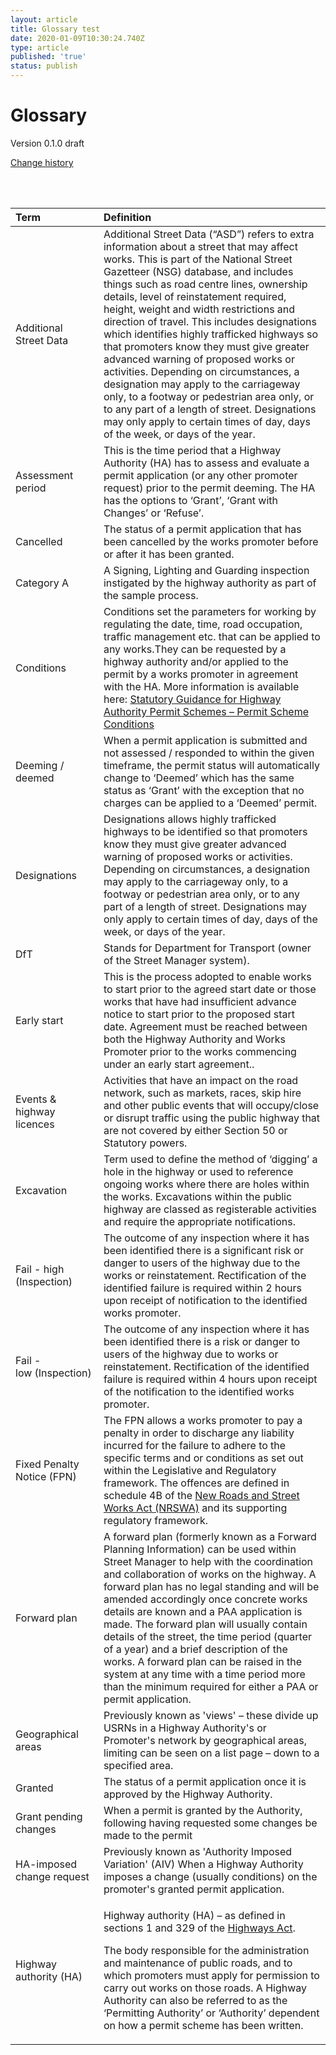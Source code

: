 ```yaml
---
layout: article
title: Glossary test
date: 2020-01-09T10:30:24.740Z
type: article
published: 'true'
status: publish
---
```

# Glossary
Version 0.1.0 draft

[Change history](https://departmentfortransport.github.io/street-manager-docs/articles/glossary-change-history.html)



<br /><br />

| Term | Definition |
|:------|:--------------------------------------------------------------------------------------------------------------------------------------------------------------------------------------------------------------------------------------------------------------------------------------------------------------------------------------------------------------------------------------------------------------------------------------------------------------------------------------------------------------------------------------------------------------------------------------------------------------------------------------------------------------------------------------------------------------------------------------------------------------|
| Additional Street Data     | Additional Street Data (“ASD”) refers to extra information about a street that may affect works. This is part of the National Street Gazetteer (NSG) database, and includes things such as road centre lines, ownership details, level of reinstatement required, height, weight and width restrictions and direction of travel. This includes designations which identifies highly trafficked highways so that promoters know they must give greater advanced warning of proposed works or activities. Depending on circumstances, a designation may apply to the carriageway only, to a footway or pedestrian area only, or to any part of a length of street. Designations may only apply to certain times of day, days of the week, or days of the year. |
| Assessment period          | This is the time period that a Highway Authority (HA) has to assess and evaluate a permit application (or any other promoter request) prior to the permit deeming. The HA has the options to ‘Grant’, ‘Grant with Changes’ or ‘Refuse’.                                                                                                                                                                                                                                                                                                                                                                                                                                                                                                                      |
| Cancelled                  | The status of a permit application that has been cancelled by the works promoter before or after it has been granted.                                                                                                                                                                                                                                                                                                                                                                                                                                                                                                                                                                                                                                        |
| Category A                 | A Signing, Lighting and Guarding inspection instigated by the highway authority as part of the sample process.                                                                                                                                                                                                                                                                                                                                                                                                                                                                                                                                                                                                                                               |
| Conditions                 | Conditions set the parameters for working by regulating the date, time, road occupation, traffic management etc. that can be applied to any works.They can be requested by a highway authority and/or applied to the permit by a works promoter in agreement with the HA. More information is available here: [Statutory Guidance for Highway Authority Permit Schemes – Permit Scheme Conditions](https://assets.publishing.service.gov.uk/government/uploads/system/uploads/attachment_data/file/413643/statutory-guidance.pdf)                                                                                                                                                                                                                            |
| Deeming / deemed           | When a permit application is submitted and not assessed / responded to within the given timeframe, the permit status will automatically change to ‘Deemed’ which has the same status as ‘Grant’ with the exception that no charges can be applied to a ‘Deemed’ permit.                                                                                                                                                                                                                                                                                                                                                                                                                                                                                      |
| Designations               | Designations allows highly trafficked highways to be identified so that promoters know they must give greater advanced warning of proposed works or activities. Depending on circumstances, a designation may apply to the carriageway only, to a footway or pedestrian area only, or to any part of a length of street. Designations may only apply to certain times of day, days of the week, or days of the year.                                                                                                                                                                                                                                                                                                                                         |
| DfT                        | Stands for Department for Transport (owner of the Street Manager system).                                                                                                                                                                                                                                                                                                                                                                                                                                                                                                                                                                                                                                                                                    |
| Early start                | This is the process adopted to enable works to start prior to the agreed start date or those works that have had insufficient advance notice to start prior to the proposed start date. Agreement must be reached between both the Highway Authority and Works Promoter prior to the works commencing under an early start agreement..                                                                                                                                                                                                                                                                                                                                                                                                                       |
| Events & highway licences  | Activities that have an impact on the road network, such as markets, races, skip hire and other public events that will occupy/close or disrupt traffic using the public highway that are not covered by either Section 50 or Statutory powers.                                                                                                                                                                                                                                                                                                                                                                                                                                                                                                              |
| Excavation                 | Term used to define the method of ‘digging’ a hole in the highway or used to reference ongoing works where there are holes within the works. Excavations within the public highway are classed as registerable activities and require the appropriate notifications.                                                                                                                                                                                                                                                                                                                                                                                                                                                                                         |
| Fail - high (Inspection)   | The outcome of any inspection where it has been identified there is a significant risk or danger to users of the highway due to the works or reinstatement. Rectification of the identified failure is required within 2 hours upon receipt of notification to the identified works promoter.                                                                                                                                                                                                                                                                                                                                                                                                                                                                |
| Fail - low (Inspection)    | The outcome of any inspection where it has been identified there is a risk or danger to users of the highway due to works or reinstatement. Rectification of the identified failure is required within 4 hours upon receipt of the notification to the identified works promoter.                                                                                                                                                                                                                                                                                                                                                                                                                                                                            |
| Fixed Penalty Notice (FPN) | The FPN allows a works promoter to pay a penalty in order to discharge any liability incurred for the failure to adhere to the specific terms and or conditions as set out within the Legislative and Regulatory framework. The offences are defined in schedule 4B of the [New Roads and Street Works Act (NRSWA)](https://assets.publishing.service.gov.uk/government/uploads/system/uploads/attachment_data/file/43578/street-works-code-of-practice.pdf) and its supporting regulatory framework.                                                                                                                                                                                                                                                        |
| Forward plan               | A forward plan (formerly known as a Forward Planning Information) can be used within Street Manager to help with the coordination and collaboration of works on the highway. A forward plan has no legal standing and will be amended accordingly once concrete works details are known and a PAA application is made. The forward plan will usually contain details of the street, the time period (quarter of a year) and a brief description of the works. A forward plan can be raised in the system at any time with a time period more than the minimum required for either a PAA or permit application.                                                                                                                                               |
| Geographical areas         | Previously known as 'views' – these divide up USRNs in a Highway Authority's or Promoter's network by geographical areas, limiting can be seen on a list page – down to a specified area.                                                                                                                                                                                                                                                                                                                                                                                                                                                                                                                                                                    |
| Granted                    | The status of a permit application once it is approved by the Highway Authority.                                                                                                                                                                                                                                                                                                                                                                                                                                                                                                                                                                                                                                                                             |
| Grant pending changes      | When a permit is granted by the Authority, following having requested some changes be made to the permit                                                                                                                                                                                                                                                                                                                                                                                                                                                                                                                                                                                                                                                     |
| HA-imposed change request  | Previously known as 'Authority Imposed Variation' (AIV) When a Highway Authority imposes a change (usually conditions) on the promoter's granted permit application.                                                                                                                                                                                                                                                                                                                                                                                                                                                                                                                                                                                         |
| Highway authority (HA)     | <p>Highway authority (HA) – as defined in sections 1 and 329 of the [Highways Act](http://www.legislation.gov.uk/ukpga/1980/66/contents).</p><p>The body responsible for the administration and maintenance of public roads, and to which promoters must apply for permission to carry out works on those roads. A Highway Authority can also be referred to as the ‘Permitting Authority’ or ‘Authority’ dependent on how a permit scheme has been written.</p>                                                                                                                                                                                                                                                                                             |
